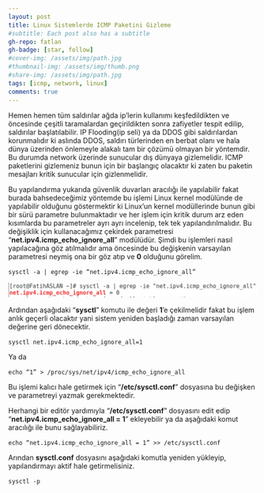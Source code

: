 ```yaml
---
layout: post
title: Linux Sistemlerde ICMP Paketini Gizleme
#subtitle: Each post also has a subtitle
gh-repo: fatlan
gh-badge: [star, follow]
#cover-img: /assets/img/path.jpg
#thumbnail-img: /assets/img/thumb.png
#share-img: /assets/img/path.jpg
tags: [icmp, network, linux]
comments: true
---
```

Hemen hemen tüm saldırılar ağda ip’lerin kullanımı keşfedildikten ve öncesinde çeşitli taramalardan geçirildikten sonra zafiyetler tespit edilip, saldırılar başlatılabilir. IP Flooding(ip seli) ya da DDOS gibi saldırılardan korunmalıdır ki aslında DDOS, saldırı türlerinden en berbat olanı ve hala dünya üzerinden önlemeyle alakalı tam bir çözümü olmayan bir yöntemdir. Bu durumda network üzerinde sunucular dış dünyaya gizlemelidir. ICMP paketlerini gizlemeniz bunun için bir başlangıç olacaktır ki zaten bu paketin mesajları kritik sunucular için gizlenmelidir.

Bu yapılandırma yukarıda güvenlik duvarları aracılığı ile yapılabilir fakat burada bahsedeceğimiz yöntemde bu işlemi Linux kernel modülünde de yapılabilir olduğunu göstermektir ki Linux’un kernel modüllerinde bunun gibi bir sürü parametre bulunmaktadır ve her işlem için kritik durum arz eden kısımlarda bu parametreler ayrı ayrı incelenip, tek tek yapılandırılmalıdır. Bu değişiklik için kullanacağımız çekirdek parametresi “**net.ipv4.icmp_echo_ignore_all**” modülüdür. Şimdi bu işlemleri nasıl yapılacağına göz atılmalıdır ama öncesinde bu değişkenin varsayılan parametresi neymiş ona bir göz atıp ve **0** olduğunu görelim.

~~~
sysctl -a | egrep -ie “net.ipv4.icmp_echo_ignore_all”
~~~

![Crepe](/assets/img/lin-icmp/lin-icmp01.png)

Ardından aşağıdaki “**sysctl**” komutu ile değeri **1**’e çekilmelidir fakat bu işlem anlık geçerli olacaktır yani sistem yeniden başladığı zaman varsayılan değerine geri dönecektir.

~~~
sysctl net.ipv4.icmp_echo_ignore_all=1
~~~

Ya da

~~~
echo “1” > /proc/sys/net/ipv4/icmp_echo_ignore_all
~~~

Bu işlemi kalıcı hale getirmek için “**/etc/sysctl.conf**” dosyasına bu değişken ve parametreyi yazmak gerekmektedir.

Herhangi bir editör yardımıyla “**/etc/sysctl.conf**” dosyasını edit edip “**net.ipv4.icmp_echo_ignore_all = 1**” ekleyebilir ya da aşağıdaki komut aracılığı ile bunu sağlayabiliriz.

~~~
echo “net.ipv4.icmp_echo_ignore_all = 1” >> /etc/sysctl.conf
~~~

Arından **sysctl.conf** dosyasını aşağıdaki komutla yeniden yükleyip, yapılandırmayı aktif hale getirmelisiniz.

~~~
sysctl -p
~~~